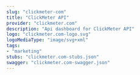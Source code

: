 ```yaml
---
slug: "clickmeter-com"
title: "ClickMeter API"
provider: "clickmeter.com"
description: "Api dashboard for ClickMeter API"
logo: "clickmeter.com-logo.svg"
logoMediaType: "image/svg+xml"
tags:
- "marketing"
stubs: "clickmeter.com-stubs.json"
swagger: "clickmeter.com-swagger.json"
---
```

